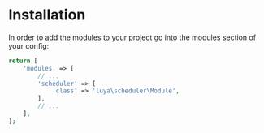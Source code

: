 # Installation

In order to add the modules to your project go into the modules section of your config:

```php
return [
    'modules' => [
        // ...
        'scheduler' => [
            'class' => 'luya\scheduler\Module',
        ],
        // ...
    ],
];
```